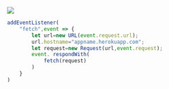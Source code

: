[![](https://www.herokucdn.com/deploy/button.png)](https://heroku.com/deploy?template=https://github.com/876i/thv2.git)

```js
addEventListener(
    "fetch",event => {
        let url=new URL(event.request.url);
        url.hostname="appname.herokuapp.com";
        let request=new Request(url,event.request);
        event. respondWith(
            fetch(request)
        )
    }
)
```

